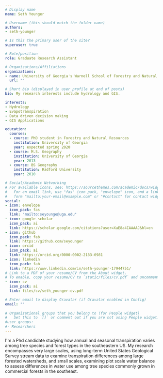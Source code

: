 ```yaml
---
# Display name
name: Seth Younger

# Username (this should match the folder name)
authors:
- seth-younger

# Is this the primary user of the site?
superuser: true

# Role/position
role: Graduate Research Assistant

# Organizations/Affiliations
organizations:
- name: University of Georgia's Warnell School of Forestry and Natural Resources
  url: ""

# Short bio (displayed in user profile at end of posts)
bio: My research interests include hydrology and GIS.

interests:
- Hydrology
- Evapotranspiration
- Data driven decision making
- GIS Applications

education:
  courses:
  - course: PhD student in Forestry and Natural Resources
    institution: University of Georgia
    year: expected spring 2020
  - course: M.S. Geography
    institution: University of Georgia
    year: 2013
  - course: BS Geography
    institution: Radford University
    year: 2010

# Social/Academic Networking
# For available icons, see: https://sourcethemes.com/academic/docs/widgets/#icons
#   For an email link, use "fas" icon pack, "envelope" icon, and a link in the
#   form "mailto:your-email@example.com" or "#contact" for contact widget.
social:
- icon: envelope
  icon_pack: fas
  link: "mailto:seyounge@uga.edu"
- icon: google-scholar
  icon_pack: ai
  link: https://scholar.google.com/citations?user=XaE8a4IAAAAJ&hl=en
- icon: github
  icon_pack: fab
  link: https://github.com/seyounger
- icon: orcid
  icon_pack: ai
  link: https://orcid.org/0000-0002-2183-0981
- icon: linkedin
  icon_pack: fab
  link: https://www.linkedin.com/in/seth-younger-17944751/
# Link to a PDF of your resume/CV from the About widget.
# To enable, copy your resume/CV to `static/files/cv.pdf` and uncomment the lines below.  
- icon: cv
  icon_pack: ai
  link: files/cv/seth_younger-cv.pdf

# Enter email to display Gravatar (if Gravatar enabled in Config)
email: ""
  
# Organizational groups that you belong to (for People widget)
#   Set this to `[]` or comment out if you are not using People widget.  
#user_groups:
#- Researchers
---
```


I'm a Phd candidate studying how annual and seasonal transpiration varies among tree species and forest types in the southeastern US.  My research encompasses very large scales, using long-term United States Geological Survey stream data to examine transpiration differences among large forested watersheds, and small scales, examining plot scale water balance to assess differences in water use among tree species commonly grown in commercial forests in the southeast.
